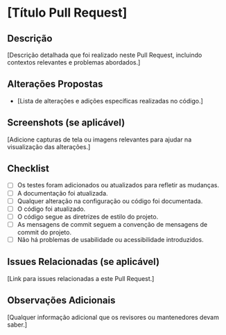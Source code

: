 # [Título Pull Request]

## Descrição

[Descrição detalhada que foi realizado neste Pull Request, incluindo contextos relevantes e problemas abordados.]

## Alterações Propostas

- [Lista de alterações e adições específicas realizadas no código.]

## Screenshots (se aplicável)

[Adicione capturas de tela ou imagens relevantes para ajudar na visualização das alterações.]

## Checklist

- [ ] Os testes foram adicionados ou atualizados para refletir as mudanças.
- [ ] A documentação foi atualizada.
- [ ] Qualquer alteração na configuração ou código foi documentada.
- [ ] O código foi atualizado.
- [ ] O código segue as diretrizes de estilo do projeto.
- [ ] As mensagens de commit seguem a convenção de mensagens de commit do projeto.
- [ ] Não há problemas de usabilidade ou acessibilidade introduzidos.

## Issues Relacionadas (se aplicável)

[Link para issues relacionadas a este Pull Request.]

## Observações Adicionais

[Qualquer informação adicional que os revisores ou mantenedores devam saber.]
